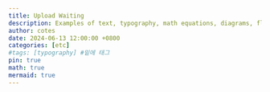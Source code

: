 ```yaml
---
title: Upload Waiting
description: Examples of text, typography, math equations, diagrams, flowcharts, pictures, videos, and more.
author: cotes
date: 2024-06-13 12:00:00 +0800
categories: [etc]
#tags: [typography] #밑에 태그
pin: true
math: true
mermaid: true
---
```


